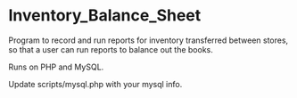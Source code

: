 # Inventory_Balance_Sheet
Program to record and run reports for inventory transferred between stores, so that a user can run reports to balance out the books.

Runs on PHP and MySQL.

Update scripts/mysql.php with your mysql info.
